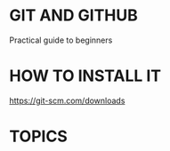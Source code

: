 # GIT AND GITHUB

Practical guide to beginners

# HOW TO INSTALL IT

https://git-scm.com/downloads

# TOPICS


